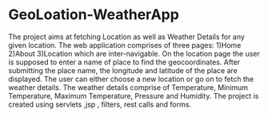 # GeoLoation-WeatherApp
The project aims at fetching Location as well as Weather Details for any given location. The web application comprises of three pages: 1)Home 2)About 3)Location which are inter-navigable.  On the location page the user is supposed to enter a name of place to find the geocoordinates. After submitting the place name, the longitude and latitude of the place are displayed. The user can either choose a new location or go on to fetch the weather details. The weather details comprise of Temperature, Minimum Temperature, Maximum Temperature, Pressure and Humidity.  The project is created using servlets ,jsp , filters, rest calls and forms.
